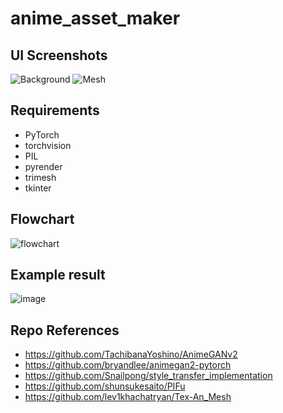 # anime_asset_maker

## UI Screenshots

![Background](https://user-images.githubusercontent.com/11583179/137913525-ffa0db8c-0c7e-46bc-b660-dfa34975efeb.png)
![Mesh](https://user-images.githubusercontent.com/11583179/137913932-26b1446c-ea17-4ab6-9613-268cf5675a81.png)



## Requirements

- PyTorch
- torchvision
- PIL
- pyrender
- trimesh
- tkinter



## Flowchart

![flowchart](https://user-images.githubusercontent.com/11583179/137914222-f31b7bb1-9ffb-424b-a450-cda07d2f01ac.png)



## Example result

![image](https://user-images.githubusercontent.com/11583179/137915277-c926b388-4ef9-4247-80a1-1f8e5cbcac57.png) 



## Repo References

- https://github.com/TachibanaYoshino/AnimeGANv2
- https://github.com/bryandlee/animegan2-pytorch
- https://github.com/Snailpong/style_transfer_implementation
- https://github.com/shunsukesaito/PIFu
- https://github.com/lev1khachatryan/Tex-An_Mesh